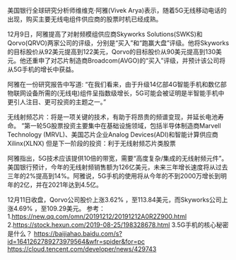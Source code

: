 美国银行全球研究分析师维维克·阿雅(Vivek Arya)表示，随着5G无线移动电话的出现，购买主要无线电组件供应商的股票时机已经成熟。

12月9日，阿雅提高了对射频模组供应商Skyworks Solutions(SWKS)和Qorvo(QRVO)两家公司的评级，分别是“买入”和“跑赢大盘”评级。他将Skyworks的目标股价从92美元提高到122美元，Qorvo的目标股价从90美元提高到130美元。他还重申了对芯片制造商Broadcom(AVGO)的“买入”评级，并预计该公司将从5G手机的增长中获益。

阿雅在一份研究报告中写道: “在我们看来，由于升级14亿部4G智能手机和数亿部物联网设备所需的(无线电)组件呈指数级增长，5G可能会被证明是半智能手机中更引人注目、更可投资的主题之一。”

无线射频芯片：将是一项关键的技术，有助于将昂贵的频谱变现，并延长电池寿命。
”第一轮5G股票投资主要集中在基础设施领域，包括半导体制造商Marvell Technology (MRVL)、美国芯片企业Analog Devices(ADI)和智能计算供应商Xilinx(XLNX)
但是下一阶段的投资：利于无线射频芯片类股票

阿雅指出，5G技术应该提供10倍的带宽，需要“高度复杂/集成的无线射频元件”。美国银行预计，今年的无线射频销售额为126亿美元，未来三年增长速度将从过去三年的2%提高到14%。阿雅说，5G手机的使用将从今年的不到2000万增长到明年的2亿，并在2021年达到4.5亿。

12月11日收盘，Qorvo公司股价上涨3.62% ，至113.84美元，而Skyworks公司上涨4.69% ，至109.29美元。
参考：
1.https://new.qq.com/omn/20191212/20191212A0R2Z900.html
2.https://stock.hexun.com/2019-08-25/198328678.html
3.5G手机的核心秘密是什么？
https://baijiahao.baidu.com/s?id=1641262789273979564&wfr=spider&for=pc
https://cloud.tencent.com/developer/news/429743
